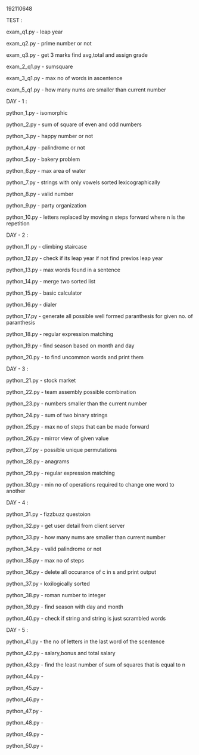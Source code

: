 192110648

TEST :

exam_q1.py - leap year

exam_q2.py - prime number or not

exam_q3.py - get 3 marks find avg,total and assign grade

exam_2_q1.py - sumsquare

exam_3_q1.py - max no of words in ascentence

exam_5_q1.py - how many nums are smaller than current number

DAY - 1 :

python_1.py - isomorphic

python_2.py - sum of square of even and odd numbers

python_3.py - happy number or not

python_4.py - palindrome or not

python_5.py - bakery problem

python_6.py - max area of water

python_7.py - strings with only vowels sorted lexicographically

python_8.py - valid number

python_9.py - party organization

python_10.py - letters replaced by moving n steps forward where n is the repetition

DAY - 2 :

python_11.py - climbing staircase

python_12.py - check if its leap year if not find previos leap year 

python_13.py - max words found in a sentence

python_14.py - merge two sorted list

python_15.py - basic calculator

python_16.py - dialer 

python_17.py - generate all possible well formed paranthesis for given no. of paranthesis

python_18.py - regular expression matching

python_19.py - find season based on month and day

python_20.py - to find uncommon words and print them

DAY - 3 :

python_21.py - stock market

python_22.py - team assembly possible combination

python_23.py - numbers smaller than the current number 

python_24.py - sum of two binary strings

python_25.py - max no of steps that can be made forward

python_26.py - mirror view of given value

python_27.py - possible unique permutations

python_28.py - anagrams

python_29.py - regular expression matching

python_30.py - min no of operations required to change one word to another

DAY - 4 :

python_31.py - fizzbuzz questoion

python_32.py - get user detail from client server

python_33.py - how many nums are smaller than current number

python_34.py - valid palindrome or not

python_35.py - max no of steps

python_36.py - delete all occurance of c in s and print output

python_37.py - loxilogically sorted

python_38.py - roman number to integer

python_39.py - find season with day and month

python_40.py - check if string and string is just scrambled words

DAY - 5 :

python_41.py - the no of letters in the last word of the scentence

python_42.py - salary,bonus and total salary 

python_43.py - find the least number of sum of squares that is equal to n

python_44.py - 

python_45.py - 

python_46.py - 

python_47.py - 

python_48.py - 

python_49.py - 

python_50.py - 
